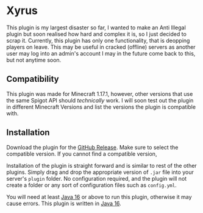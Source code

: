 # Xyrus
This plugin is my largest disaster so far, I wanted to make an Anti Illegal plugin but soon realised how hard
and complex it is, so I just decided to scrap it. Currently, this plugin has only one functionality, that is
deopping players on leave. This may be useful in cracked (offline) servers as another user may log into an admin's account
I may in the future come back to this, but not anytime soon.

## Compatibility
This plugin was made for Minecraft 1.17.1, however,
other versions that use the same Spigot API should _technically_ work.
I will soon test out the plugin in different Minecraft Versions and list
the versions the plugin is compatible with.

## Installation
Download the plugin for the [GitHub Release](https://github.com/XyroPhyte/Xyrus/releases).
Make sure to select the compatible version. If you cannot find a compatible version,

Installation of the plugin is straight forward and is similar to rest of the
other plugins. Simply drag and drop the appropriate version of
`.jar` file into your server's `plugin` folder.
No configuration required, and the plugin will not create a folder or
any sort of configuration files such as `config.yml`.

You will need at least [Java 16](https://www.oracle.com/java/technologies/java8.html) or above to run this plugin, otherwise it may cause errors.
This plugin is written in [Java 16](https://www.oracle.com/java/technologies/java8.html).